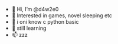 - 👋 Hi, I’m @d4w2e0
- 👀 Interested in games, novel sleeping etc
- 🌱 i oni know c python basic
- 💞️ still learning
- 📫 zzz

<!---
d4w2e0/d4w2e0 is a ✨ special ✨ repository because its `README.md` (this file) appears on your GitHub profile.
You can click the Preview link to take a look at your changes.
--->
